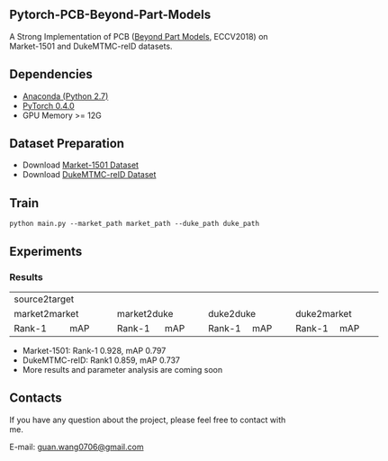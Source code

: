 ## Pytorch-PCB-Beyond-Part-Models
A Strong Implementation of PCB ([Beyond Part Models](https://arxiv.org/abs/1711.09349), ECCV2018) on Market-1501 and DukeMTMC-reID datasets.

## Dependencies
* [Anaconda (Python 2.7)](https://www.anaconda.com/download/)
* [PyTorch 0.4.0](http://pytorch.org/)
* GPU Memory >= 12G

## Dataset Preparation
* Download [Market-1501 Dataset](http://ww7.liangzheng.org/)
* Download [DukeMTMC-reID Dataset](https://github.com/layumi/DukeMTMC-reID_evaluation)

## Train
```
python main.py --market_path market_path --duke_path duke_path
```

## Experiments
### Results
  <table width="492" border="0" cellpadding="0" cellspacing="0" style='width:492.00pt;border-collapse:collapse;table-layout:fixed;'>
   <col width="87.20" style='mso-width-source:userset;mso-width-alt:3720;'/>
   <col width="74.40" span="2" style='mso-width-source:userset;mso-width-alt:3174;'/>
   <col width="51.20" span="5" style='width:51.20pt;'/>
   <tr height="17.60" style='height:17.60pt;'>
    <td class="xl65" height="17.60" width="492" colspan="8" style='height:17.60pt;width:492.00pt;border-right:none;border-bottom:none;' x:str>source2target</td>
   </tr>
   <tr height="17.60" style='height:17.60pt;'>
    <td class="xl65" height="17.60" colspan="2" style='height:17.60pt;border-right:none;border-bottom:none;' x:str>market2market</td>
    <td class="xl65" colspan="2" style='border-right:none;border-bottom:none;' x:str>market2duke</td>
    <td class="xl65" colspan="2" style='border-right:none;border-bottom:none;' x:str>duke2duke</td>
    <td class="xl65" colspan="2" style='border-right:none;border-bottom:none;' x:str>duke2market</td>
   </tr>
   <tr height="17.60" style='height:17.60pt;'>
    <td height="17.60" style='height:17.60pt;' x:str>Rank-1</td>
    <td x:str>mAP</td>
    <td x:str>Rank-1</td>
    <td x:str>mAP</td>
    <td x:str>Rank-1</td>
    <td x:str>mAP</td>
    <td x:str>Rank-1</td>
    <td x:str>mAP</td>
   </tr>
   <![if supportMisalignedColumns]>
    <tr width="0" style='display:none;'>
     <td width="87" style='width:87;'></td>
     <td width="74" style='width:74;'></td>
    </tr>
   <![endif]>
  </table>

* Market-1501: Rank-1 0.928, mAP 0.797
* DukeMTMC-reID: Rank1 0.859, mAP 0.737
* More results and parameter analysis are coming soon

## Contacts
If you have any question about the project, please feel free to contact with me.

E-mail: guan.wang0706@gmail.com
